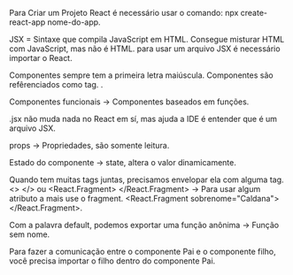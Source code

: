 Para Criar um Projeto React é necessário usar o comando: npx create-react-app nome-do-app.

JSX = Sintaxe que compila JavaScript em HTML. Consegue misturar HTML com JavaScript, mas não é HTML. para usar um arquivo JSX é necessário importar o React.

Componentes sempre tem a primeira letra maiúscula. Componentes são refêrenciados como tag. .

Componentes funcionais -> Componentes baseados em funções.

.jsx não muda nada no React em sí, mas ajuda a IDE é entender que é um arquivo JSX.

props -> Propriedades, são somente leitura.

Estado do componente -> state, altera o valor dinamicamente.

Quando tem muitas tags juntas, precisamos envelopar ela com alguma tag. <> </> ou <React.Fragment> </React.Fragment> -> Para usar algum atributo a mais use o fragment. <React.Fragment sobrenome="Caldana"> </React.Fragment>.

Com a palavra default, podemos exportar uma função anônima -> Função sem nome.

Para fazer a comunicação entre o componente Pai e o componente filho, você precisa importar o filho dentro do componente Pai.
